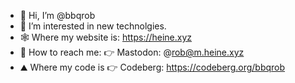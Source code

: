 - 👋 Hi, I’m @bbqrob
- 👀 I’m interested in new technolgies.
- 🕸️ Where my website is: https://heine.xyz
- 🐘 How to reach me: 👉 Mastodon: @rob@m.heine.xyz
- ⛰️ Where my code is 👉 Codeberg: https://codeberg.org/bbqrob

<!---
bbqrob/bbqrob is a ✨ special ✨ repository because its `README.md` (this file) appears on your GitHub profile.
You can click the Preview link to take a look at your changes.
--->
